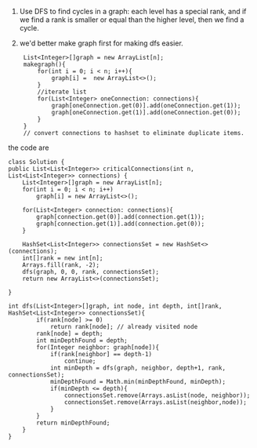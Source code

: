 1. Use DFS to find cycles in a graph:  each level has a special rank, and if we find a rank is smaller or equal than the higher level, then we find a cycle.

2. we'd better make graph first for making dfs easier.

        List<Integer>[]graph = new ArrayList[n];
        makegraph(){
            for(int i = 0; i < n; i++){
                graph[i] =  new ArrayList<>();
            }
            //iterate list
            for(List<Integer> oneConnection: connections){
                graph[oneConnection.get(0)].add(oneConnection.get(1));
                graph[oneConnection.get(1)].add(oneConnection.get(0));
            }
        }
        // convert connections to hashset to eliminate duplicate items.

the code are

    class Solution {
    public List<List<Integer>> criticalConnections(int n, List<List<Integer>> connections) {
        List<Integer>[]graph = new ArrayList[n];
        for(int i = 0; i < n; i++)
            graph[i] = new ArrayList<>();
        
        for(List<Integer> connection: connections){
            graph[connection.get(0)].add(connection.get(1));
            graph[connection.get(1)].add(connection.get(0));
        }
        
        HashSet<List<Integer>> connectionsSet = new HashSet<>(connections);
        int[]rank = new int[n];
        Arrays.fill(rank, -2);
        dfs(graph, 0, 0, rank, connectionsSet);
        return new ArrayList<>(connectionsSet);
        
    }
    
    int dfs(List<Integer>[]graph, int node, int depth, int[]rank, HashSet<List<Integer>> connectionsSet){
            if(rank[node] >= 0)
                return rank[node]; // already visited node
            rank[node] = depth;
            int minDepthFound = depth;
            for(Integer neighbor: graph[node]){
                if(rank[neighbor] == depth-1)
                    continue;
                int minDepth = dfs(graph, neighbor, depth+1, rank, connectionsSet);
                minDepthFound = Math.min(minDepthFound, minDepth);
                if(minDepth <= depth){
                    connectionsSet.remove(Arrays.asList(node, neighbor));
                    connectionsSet.remove(Arrays.asList(neighbor,node));
                }
            }
            return minDepthFound;
        }
    }